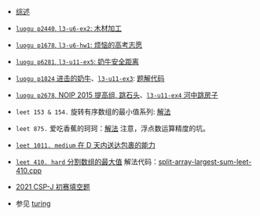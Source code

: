 

- [综述](二分搜索最佳-综述.md)

- [`luogu p2440`, `l3-u6-ex2`: 木材加工](二分搜索-luogu-p2440-木材加工.md)
- [`luogu p1678`, `l3-u6-hw1`: 烦恼的高考志愿](luogu-p1678-高考志愿.md)
- [`luogu p6281`, `l3-u11-ex5`: 奶牛安全距离](二分搜索-luogu-p6281-社交距离.md)
- [`luogu p1824` 进击的奶牛](https://www.luogu.com.cn/problem/P1824)、[`l3-u11-ex3`](https://oj.youdao.com/course/12/59/1#/1/8194): [题解代码](code/cows-max-safe-interval-luogu-p1824.cpp)
- [`luogu p2678`, NOIP 2015 提高组, 跳石头](https://www.luogu.com.cn/problem/P2678)、[`l3-u11-ex4` 河中跳房子](https://oj.youdao.com/course/12/59/1#/1/8195)

- `leet 153 & 154.` 旋转有序数组的最小值系列: [解法](二分搜索-leet-153-154-旋转数组两题.md)
- `leet 875.` 爱吃香蕉的珂珂：[解法](leet-875-爱吃香蕉的珂珂.md) 注意，浮点数运算精度的坑。
- [`leet 1011. medium` 在 D 天内送达包裹的能力](https://leetcode.cn/problems/capacity-to-ship-packages-within-d-days/)
- [`leet 410. hard` 分割数组的最大值](https://leetcode.cn/problems/split-array-largest-sum/) 解法代码：[split-array-largest-sum-leet-410.cpp](code/split-array-largest-sum-leet-410.cpp)

- [2021 CSP-J 初赛填空题](二分搜索-矩形-cspj-2021初赛填空.md)

- 参见 [turing](../little-turing/README.md)